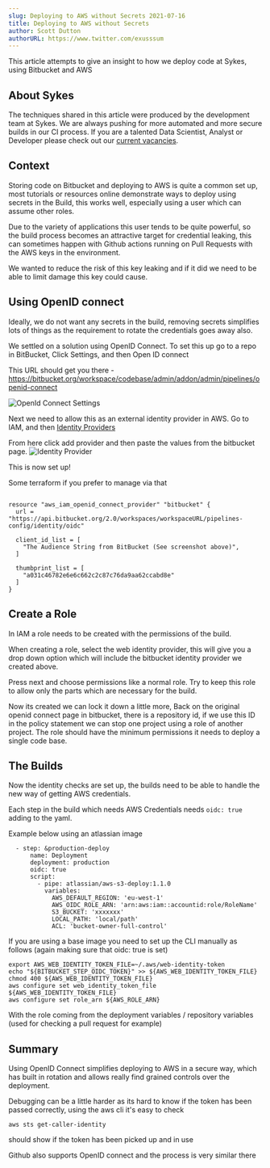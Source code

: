 ```yaml
---
slug: Deploying to AWS without Secrets 2021-07-16
title: Deploying to AWS without Secrets
author: Scott Dutton
authorURL: https://www.twitter.com/exusssum
---
```


This article attempts to give an insight to how we deploy code at Sykes, using Bitbucket and AWS

## About Sykes

The techniques shared in this article were produced by the development team at Sykes. We are always pushing for more automated and more secure builds in our CI process. If you are a talented Data Scientist, Analyst or Developer please check out our [current vacancies](https://www.sykescottages.co.uk/careers/).

<!--truncate-->

## Context

Storing code on Bitbucket and deploying to AWS is quite a common set up, most tutorials or resources online 
demonstrate ways to deploy using secrets in the Build, this works well, especially using
a user which can assume other roles.

Due to the variety of applications this user tends to be quite powerful, so the build process becomes an attractive target for credential
leaking, this can sometimes happen with Github actions running on Pull Requests with the AWS keys in the environment.

We wanted to reduce the risk of this key leaking and if it did we need to be able to limit damage this key could cause.

## Using OpenID connect

Ideally, we do not want any secrets in the build, removing secrets simplifies lots of things as the
requirement to rotate the credentials goes away also.

We settled on a solution using OpenID Connect. To set this up go to a repo in BitBucket, Click Settings, and then Open ID connect

This URL should get you there - https://bitbucket.org/workspace/codebase/admin/addon/admin/pipelines/openid-connect

![OpenId Connect Settings](/img/postimages/aws-without-secrets/openidconnect.png)

Next we need to allow this as an external identity provider in AWS. Go to IAM, and then [Identity Providers](https://console.aws.amazon.com/iamv2/home?#/identity_providers)

From here click add provider and then paste the values from the bitbucket page.
![Identity Provider](/img/postimages/aws-without-secrets/identity-provider.png)

This is now set up!

Some terraform if you prefer to manage via that 

```

resource "aws_iam_openid_connect_provider" "bitbucket" {
  url = "https://api.bitbucket.org/2.0/workspaces/workspaceURL/pipelines-config/identity/oidc"

  client_id_list = [
    "The Audience String from BitBucket (See screenshot above)",
  ]

  thumbprint_list = [
    "a031c46782e6e6c662c2c87c76da9aa62ccabd8e"
  ]
}

```

## Create a Role

In IAM a role needs to be created with the permissions of the build.

When creating a role, select the web identity provider, this will give you a drop down option which will include the 
bitbucket identity provider we created above.

Press next and choose permissions like a normal role. Try to keep this role to allow only the parts which are necessary for the build.

Now its created we can lock it down a little more, Back on the original openid connect page in bitbucket, there is a repository id, if we use this ID in the 
policy statement we can stop one project using a role of another project.
The role should have the minimum permissions it needs to deploy a single code base.

## The Builds

Now the identity checks are set up, the builds need to be able to handle the new way of getting AWS credentials.

Each step in the build which needs AWS Credentials needs `oidc: true` adding to the yaml.

Example below using an atlassian image
```
  - step: &production-deploy
      name: Deployment
      deployment: production
      oidc: true
      script:
        - pipe: atlassian/aws-s3-deploy:1.1.0
          variables:
            AWS_DEFAULT_REGION: 'eu-west-1'
            AWS_OIDC_ROLE_ARN: 'arn:aws:iam::accountid:role/RoleName'
            S3_BUCKET: 'xxxxxxx'
            LOCAL_PATH: 'local/path'
            ACL: 'bucket-owner-full-control'
```

If you are using a base image you need to set up the CLI manually as follows (again making sure that oidc: true is set)
```
export AWS_WEB_IDENTITY_TOKEN_FILE=~/.aws/web-identity-token
echo "${BITBUCKET_STEP_OIDC_TOKEN}" >> ${AWS_WEB_IDENTITY_TOKEN_FILE}
chmod 400 ${AWS_WEB_IDENTITY_TOKEN_FILE}
aws configure set web_identity_token_file ${AWS_WEB_IDENTITY_TOKEN_FILE}
aws configure set role_arn ${AWS_ROLE_ARN}
```
With the role coming from the deployment variables / repository variables (used for checking a pull request for example)


## Summary

Using OpenID Connect simplifies deploying to AWS in a secure way, which has built in rotation and allows really find grained
controls over the deployment.

Debugging can be a little harder as its hard to know if the token has been passed correctly, using the aws cli it's easy to
check

```
aws sts get-caller-identity
```

should show if the token has been picked up and in use

Github also supports OpenID connect and the process is very similar there